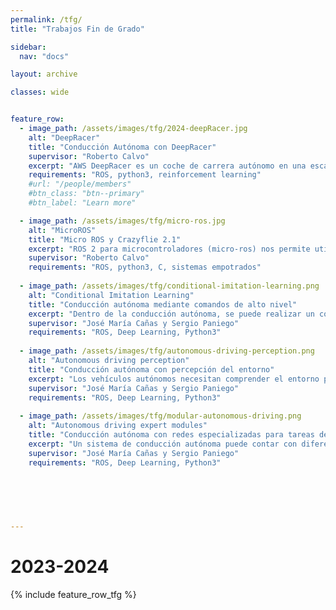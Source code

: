 ```yaml
---
permalink: /tfg/
title: "Trabajos Fin de Grado"

sidebar:
  nav: "docs"

layout: archive

classes: wide


feature_row:
  - image_path: /assets/images/tfg/2024-deepRacer.jpg
    alt: "DeepRacer"
    title: "Conducción Autónoma con DeepRacer"
    supervisor: "Roberto Calvo"
    excerpt: "AWS DeepRacer es un coche de carrera autónomo en una escala de 1/18 diseñado para probar los modelos de RL en una pista de carreras física. En este proyecto desarrollarás comportamientos autónomos de conducción basados en Reinforcement Learning y Deep Reinforcement Learning"
    requirements: "ROS, python3, reinforcement learning"
    #url: "/people/members"
    #btn_class: "btn--primary"
    #btn_label: "Learn more"

  - image_path: /assets/images/tfg/micro-ros.jpg
    alt: "MicroROS"
    title: "Micro ROS y Crazyflie 2.1"
    excerpt: "ROS 2 para microcontroladores (micro-ros) nos permite utilizar unidades limitadas computacionalmente dentro del ecosistema ROS. En este proyecto desarrollarás comportamientos en sistemas de tiempo real utilizando el mini drone Crazyflie."
    supervisor: "Roberto Calvo"
    requirements: "ROS, python3, C, sistemas empotrados"
    
  - image_path: /assets/images/tfg/conditional-imitation-learning.png
    alt: "Conditional Imitation Learning"
    title: "Conducción autónoma mediante comandos de alto nivel"
    excerpt: "Dentro de la conducción autónoma, se puede realizar un control del vehículo mediante aprendizaje por imitación (imitation learning) y con una perspectiva extremo a extremo (end-to-end). En este proyecto buscamos añadir al control de un vehículo autónomo capacidades para toma de decisiones basadas en comandos de alto nivel como podría ser gira a la derecha o sigue recto."
    supervisor: "José María Cañas y Sergio Paniego"
    requirements: "ROS, Deep Learning, Python3"
    
  - image_path: /assets/images/tfg/autonomous-driving-perception.png
    alt: "Autonomous driving perception"
    title: "Conducción autónoma con percepción del entorno"
    excerpt: "Los vehículos autónomos necesitan comprender el entorno para tomar decisiones de calidad. En este proyecto desarrollarás un sistema capaz de conducir teniendo en cuenta señales de tráfico, semáforos... basándonos en visión."
    supervisor: "José María Cañas y Sergio Paniego"
    requirements: "ROS, Deep Learning, Python3"
    
  - image_path: /assets/images/tfg/modular-autonomous-driving.png
    alt: "Autonomous driving expert modules"
    title: "Conducción autónoma con redes especializadas para tareas determinadas"
    excerpt: "Un sistema de conducción autónoma puede contar con diferentes módulos para realizar un control de mayor calidad. En este proyecto, desarrollarás un sistemas de conducción autónoma capaz de controlar un vehículo mediante módulos especializados en diferentes tareas, como puede ser ir recto o tomar curvas."
    supervisor: "José María Cañas y Sergio Paniego"
    requirements: "ROS, Deep Learning, Python3"   
  
  
    
    


---
```


# 2023-2024

{% include feature_row_tfg %}
